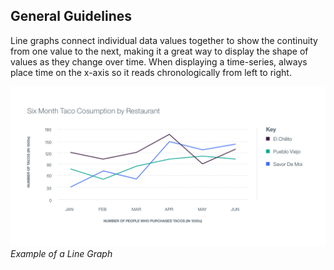 ## General Guidelines
Line graphs connect individual data values together to show the continuity from one value to the next, making it a great way to display the shape of values as they change over time. When displaying a time-series, always place time on the x-axis so it reads chronologically from left to right.

![Line Graph example](images/usage-line-graph.png)
_Example of a Line Graph_
